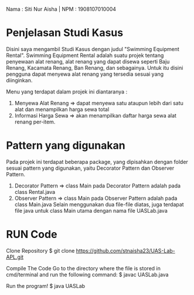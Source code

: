 Nama : Siti Nur Aisha |
NPM : 1908107010004

Penjelasan Studi Kasus
======================
Disini saya mengambil Studi Kasus dengan judul "Swimming Equipment Rental".
Swimming Equipment Rental adalah suatu projek tentang penyewaan alat renang, alat renang 
yang dapat disewa seperti Baju Renang, Kacamata Renang, Ban Renang, dan sebagainya. 
Untuk itu disini pengguna dapat menyewa alat renang yang tersedia sesuai yang diinginkan.

Menu yang terdapat dalam projek ini diantaranya :
1. Menyewa Alat Renang => dapat menyewa satu ataupun lebih dari satu alat dan menampilkan harga sewa total
2. Informasi Harga Sewa => akan menampilkan daftar harga sewa alat renang per-item.

Pattern yang digunakan
======================
Pada projek ini terdapat beberapa package, yang dipisahkan dengan folder sesuai pattern yang digunakan, yaitu 
Decorator Pattern dan Observer Pattern.
1. Decorator Pattern => class Main pada Decorator Pattern adalah pada class Rental.java
2. Observer Pattern => class Main pada Observer Pattern adalah pada class Main.java
Selain menggunakan dua file-file diatas, juga terdapat file java untuk class Main utama dengan nama file UASLab.java

RUN Code
========
Clone Repository $ git clone https://github.com/stnaisha23/UAS-Lab-APL.git

Compile The Code Go to the directory where the file is stored in cmd/terminal and run the following command: $ javac UASLab.java

Run the program! $ java UASLab
